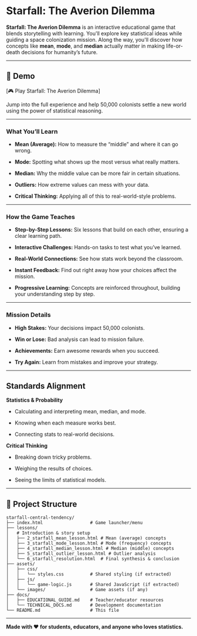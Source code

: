 # Starfall: The Averion Dilemma

**Starfall: The Averion Dilemma** is an interactive educational game that blends storytelling with learning. You'll explore key statistical ideas while guiding a space colonization mission. Along the way, you'll discover how concepts like **mean**, **mode**, and **median** actually matter in making life-or-death decisions for humanity’s future.

---

## 🌟 Demo

[🎮 Play Starfall: The Averion Dilemma]

Jump into the full experience and help 50,000 colonists settle a new world using the power of statistical reasoning.

---

### What You’ll Learn

- **Mean (Average):** How to measure the “middle” and where it can go wrong.
    
- **Mode:** Spotting what shows up the most versus what really matters.
    
- **Median:** Why the middle value can be more fair in certain situations.
    
- **Outliers:** How extreme values can mess with your data.
    
- **Critical Thinking:** Applying all of this to real-world-style problems.
    

---

### How the Game Teaches

- **Step-by-Step Lessons:** Six lessons that build on each other, ensuring a clear learning path.
    
- **Interactive Challenges:** Hands-on tasks to test what you’ve learned.
    
- **Real-World Connections:** See how stats work beyond the classroom.
    
- **Instant Feedback:** Find out right away how your choices affect the mission.
    
- **Progressive Learning:** Concepts are reinforced throughout, building your understanding step by step.
    

---

###  Mission Details

- **High Stakes:** Your decisions impact 50,000 colonists.
    
- **Win or Lose:** Bad analysis can lead to mission failure.
    
- **Achievements:** Earn awesome rewards when you succeed.
    
- **Try Again:** Learn from mistakes and improve your strategy.
    

---

## Standards Alignment

**Statistics & Probability**

- Calculating and interpreting mean, median, and mode.
    
- Knowing when each measure works best.
    
- Connecting stats to real-world decisions.
    

**Critical Thinking**

- Breaking down tricky problems.
    
- Weighing the results of choices.
    
- Seeing the limits of statistical models.
    

---

## 📂 Project Structure

```
starfall-central-tendency/
├── index.html                  # Game launcher/menu
├── lessons/
│   # Introduction & story setup
│   ├── 2_starfall_mean_lesson.html # Mean (average) concepts
│   ├── 3_starfall_mode_lesson.html # Mode (frequency) concepts
│   ├── 4_starfall_median_lesson.html # Median (middle) concepts
│   ├── 5_starfall_outlier_lesson.html # Outlier analysis
│   └── 6_starfall_resolution.html  # Final synthesis & conclusion
├── assets/
│   ├── css/
│   │   └── styles.css          # Shared styling (if extracted)
│   ├── js/
│   │   └── game-logic.js       # Shared JavaScript (if extracted)
│   └── images/                 # Game assets (if any)
├── docs/
│   ├── EDUCATIONAL_GUIDE.md    # Teacher/educator resources
│   └── TECHNICAL_DOCS.md       # Development documentation
└── README.md                   # This file
```

---

**Made with ❤️ for students, educators, and anyone who loves statistics.**
